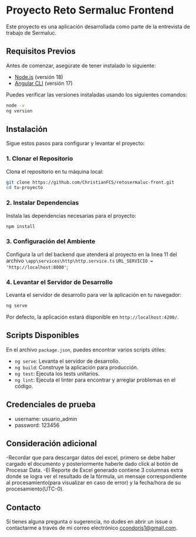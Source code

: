 # Proyecto Reto Sermaluc Frontend

Este proyecto es una aplicación desarrollada como parte de la entrevista de trabajo de Sermaluc.

## Requisitos Previos

Antes de comenzar, asegúrate de tener instalado lo siguiente:

- [Node.js](https://nodejs.org/) (versión 18)
- [Angular CLI](https://angular.io/cli) (versión 17)

Puedes verificar las versiones instaladas usando los siguientes comandos:

```bash
node -v
ng version
```

## Instalación

Sigue estos pasos para configurar y levantar el proyecto:

### 1. Clonar el Repositorio

Clona el repositorio en tu máquina local:

```bash
git clone https://github.com/ChristianFCS/retosermaluc-front.git
cd tu-proyecto
```

### 2. Instalar Dependencias

Instala las dependencias necesarias para el proyecto:

```bash
npm install
```

### 3. Configuración del Ambiente

Configura la url del backend que atenderá al proyecto en la linea 11 del archivo `\app\services\http\http.service.ts`
`URL_SERVICIO = 'http://localhost:8080'`;

### 4. Levantar el Servidor de Desarrollo

Levanta el servidor de desarrollo para ver la aplicación en tu navegador:

```bash
ng serve
```

Por defecto, la aplicación estará disponible en `http://localhost:4200/`.

## Scripts Disponibles

En el archivo `package.json`, puedes encontrar varios scripts útiles:

- `ng serve`: Levanta el servidor de desarrollo.
- `ng build`: Construye la aplicación para producción.
- `ng test`: Ejecuta los tests unitarios.
- `ng lint`: Ejecuta el linter para encontrar y arreglar problemas en el código.

## Credenciales de prueba
- username: usuario_admin
- password: 123456
  
## Consideración adicional
-Recordar que para descargar datos del excel, primero se debe haber cargado el documento y posteriormente haberle dado click al botón de Procesar Data.
-El Reporte de Excel generado contiene 3 columnas extra donde se logra ver el resultado de la fórmula, un mensaje correspondiente al procesamiento(para visualizar en caso de error) y la fecha/hora de su procesamiento(UTC-0).

## Contacto

Si tienes alguna pregunta o sugerencia, no dudes en abrir un issue o contactarme a través de mi correo electrónico [ccondoris1@gmail.com](mailto:ccondoris1@gmail.com).
